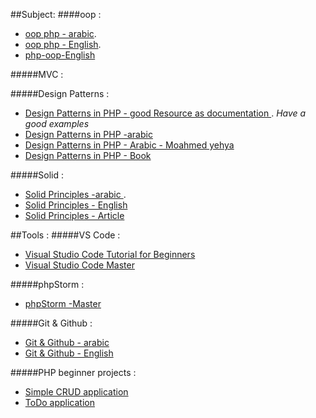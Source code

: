 ##Subject:
####oop :
- [oop php - arabic]( https://www.youtube.com/playlist?list=PLDoPjvoNmBAxXTPncg0W4lhVS32LO_xtQ ).
- [oop php - English](https://laracasts.com/series/object-oriented-bootcamp-in-php ).
- [php-oop-English](https://www.youtube.com/watch?v=iEGUOE9RKqM&list=PL0eyrZgxdwhypQiZnYXM7z7-OTkcMgGPh&index=3)

#####MVC :

#####Design Patterns :
- [Design Patterns in PHP - good Resource as documentation ](https://refactoring.guru/design-patterns). _Have a good examples_
- [Design Patterns in PHP -arabic ](https://www.youtube.com/playlist?list=PLdYYj2XLw5BnpInmR103TyVwFd_CLI6IS)
- [Design Patterns in PHP - Arabic - Moahmed yehya ](https://www.youtube.com/playlist?list=PLrwRNJX9gLs3oQyBoXtYimY7M5aSF0_oC)
- [Design Patterns in PHP - Book ](https://drive.google.com/file/d/1BmXIGt6CaMig1qXiqETQI5y3wsmh4N1z/view)

#####Solid :
- [Solid Principles -arabic ](https://www.youtube.com/playlist?list=PLrwRNJX9gLs3ZtZgJtw5k15CDobtfSNQt).
- [Solid Principles - English ](https://www.youtube.com/watch?v=ARxZV8OZ8Cg&list=PLNuh5_K9dfQ3jMU-2C2jYRGe2iXJkpCZj)
- [Solid Principles - Article ](https://www.digitalocean.com/community/conceptual_articles/s-o-l-i-d-the-first-five-principles-of-object-oriented-design)

##Tools :
#####VS Code :
- [Visual Studio Code Tutorial for Beginners ](https://www.youtube.com/playlist?list=PLDoPjvoNmBAxXTPncg0W4lhVS32LO_xtQ)
- [Visual Studio Code Master ](https://laracasts.com/series/visual-studio-code-for-php-developers)

#####phpStorm :
- [phpStorm -Master ](https://laracasts.com/series/how-to-be-awesome-in-phpstorm)

#####Git & Github :
- [Git & Github - arabic ](https://www.youtube.com/playlist?list=PLDoPjvoNmBAw4eOj58MZPakHjaO3frVMF)
- [Git & Github - English ](https://www.youtube.com/watch?v=iCKAWxfVWUY)


#####PHP beginner projects :
- [Simple CRUD application ](https://www.youtube.com/watch?v=DWHZSkn5paQ)
- [ToDo application ](https://www.youtube.com/watch?v=NxeNqHdJFxs)
